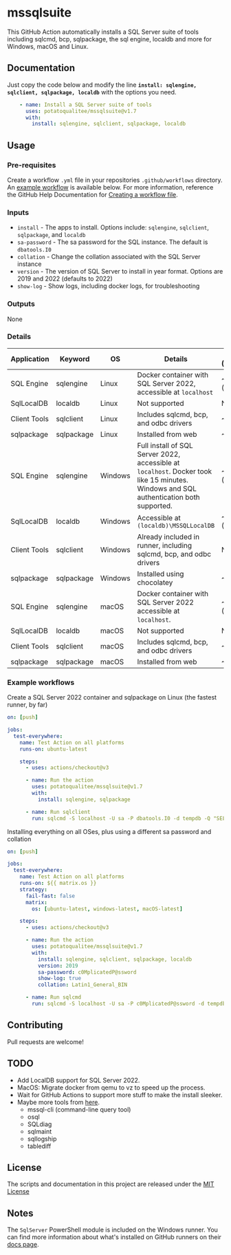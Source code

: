 # mssqlsuite
This GitHub Action automatically installs a SQL Server suite of tools including sqlcmd, bcp, sqlpackage, the sql engine, localdb and more for Windows, macOS and Linux.

## Documentation

Just copy the code below and modify the line **`install: sqlengine, sqlclient, sqlpackage, localdb`** with the options you need.

```yaml
    - name: Install a SQL Server suite of tools
      uses: potatoqualitee/mssqlsuite@v1.7
      with:
        install: sqlengine, sqlclient, sqlpackage, localdb
```

## Usage

### Pre-requisites

Create a workflow `.yml` file in your repositories `.github/workflows` directory. An [example workflow](#example-workflow) is available below. For more information, reference the GitHub Help Documentation for [Creating a workflow file](https://help.github.com/en/articles/configuring-a-workflow#creating-a-workflow-file).

### Inputs

* `install` - The apps to install. Options include: `sqlengine`, `sqlclient`, `sqlpackage`, and `localdb`
* `sa-password` - The sa password for the SQL instance. The default is `dbatools.I0`
* `collation` - Change the collation associated with the SQL Server instance
* `version` - The version of SQL Server to install in year format. Options are 2019 and 2022 (defaults to 2022)
* `show-log` - Show logs, including docker logs, for troubleshooting

### Outputs

None

### Details

| Application | Keyword | OS | Details | Time (cached) |
| -------------- | ------------- | -------------------------------------------------------------------------------------------------------------------------------------------------- | ------------------------------------ | ------------- |
| SQL Engine | sqlengine | Linux | Docker container with SQL Server 2022, accessible at `localhost` | ~30s (TBD) |
| SqlLocalDB | localdb | Linux | Not supported | N/A |
| Client Tools | sqlclient | Linux | Includes sqlcmd, bcp, and odbc drivers | ~15s |
| sqlpackage | sqlpackage | Linux | Installed from web | ~5s |
| SQL Engine | sqlengine | Windows | Full install of SQL Server 2022, accessible at `localhost`. Docker took like 15 minutes. Windows and SQL authentication both supported. | ~3m (TBD) |
| SqlLocalDB | localdb | Windows | Accessible at `(localdb)\MSSQLLocalDB` | ~30s (TBD) |
| Client Tools | sqlclient | Windows | Already included in runner, including sqlcmd, bcp, and odbc drivers | N/A |
| sqlpackage | sqlpackage | Windows | Installed using chocolatey | ~20s |
| SQL Engine | sqlengine | macOS | Docker container with SQL Server 2022 accessible at `localhost`. | ~7m (TBD) |
| SqlLocalDB | localdb | macOS | Not supported | N/A |
| Client Tools | sqlclient | macOS | Includes sqlcmd, bcp, and odbc drivers | ~20s |
| sqlpackage | sqlpackage | macOS | Installed from web | ~5s |

### Example workflows

Create a SQL Server 2022 container and sqlpackage on Linux (the fastest runner, by far)

```yaml
on: [push]

jobs:
  test-everywhere:
    name: Test Action on all platforms
    runs-on: ubuntu-latest

    steps:
      - uses: actions/checkout@v3

      - name: Run the action
        uses: potatoqualitee/mssqlsuite@v1.7
        with:
          install: sqlengine, sqlpackage

      - name: Run sqlclient
        run: sqlcmd -S localhost -U sa -P dbatools.I0 -d tempdb -Q "SELECT @@version;" -C
```

Installing everything on all OSes, plus using a different sa password and collation

```yaml
on: [push]

jobs:
  test-everywhere:
    name: Test Action on all platforms
    runs-on: ${{ matrix.os }}
    strategy:
      fail-fast: false
      matrix:
        os: [ubuntu-latest, windows-latest, macOS-latest]

    steps:
      - uses: actions/checkout@v3

      - name: Run the action
        uses: potatoqualitee/mssqlsuite@v1.7
        with:
          install: sqlengine, sqlclient, sqlpackage, localdb
          version: 2019
          sa-password: c0MplicatedP@ssword
          show-log: true
          collation: Latin1_General_BIN

      - name: Run sqlcmd
        run: sqlcmd -S localhost -U sa -P c0MplicatedP@ssword -d tempdb -Q "SELECT @@version;" -C
```

## Contributing
Pull requests are welcome!

## TODO
* Add LocalDB support for SQL Server 2022.
* MacOS: Migrate docker from qemu to vz to speed up the process.
* Wait for GitHub Actions to support more stuff to make the install sleeker.
* Maybe more tools from [here](https://docs.microsoft.com/en-us/sql/tools/sqlpackage/sqlpackage-download?view=sql-server-ver15).
  * mssql-cli (command-line query tool)
  * osql
  * SQLdiag
  * sqlmaint
  * sqllogship
  * tablediff

## License
The scripts and documentation in this project are released under the [MIT License](LICENSE)

## Notes

The `SqlServer` PowerShell module is included on the Windows runner. You can find more information about what's installed on GitHub runners on their [docs page](https://docs.github.com/en/actions/using-github-hosted-runners/about-github-hosted-runners#supported-software).

